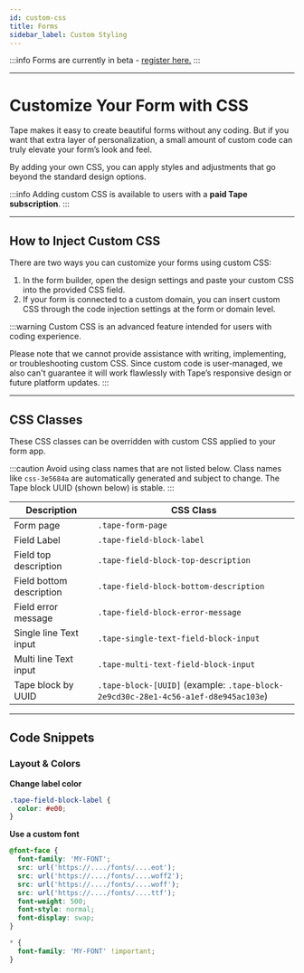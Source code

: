 ```yaml
---
id: custom-css
title: Forms
sidebar_label: Custom Styling
---
```


:::info
Forms are currently in beta - [register here.](https://get.tapeapp.com/forms12/)
:::

---

# Customize Your Form with CSS

Tape makes it easy to create beautiful forms without any coding. But if you want that extra layer of personalization, a small amount of custom code can truly elevate your form’s look and feel.

By adding your own CSS, you can apply styles and adjustments that go beyond the standard design options.

:::info
Adding custom CSS is available to users with a **paid Tape subscription**.
:::

---

## How to Inject Custom CSS

There are two ways you can customize your forms using custom CSS:

1. In the form builder, open the design settings and paste your custom CSS into the provided CSS field.
2. If your form is connected to a custom domain, you can insert custom CSS through the code injection settings at the form or domain level.

:::warning
Custom CSS is an advanced feature intended for users with coding experience.

Please note that we cannot provide assistance with writing, implementing, or troubleshooting custom CSS. Since custom code is user-managed, we also can't guarantee it will work flawlessly with Tape’s responsive design or future platform updates.
:::

---

## CSS Classes

These CSS classes can be overridden with custom CSS applied to your form app.

:::caution
Avoid using class names that are not listed below. Class names like `css-3e5684a` are automatically generated and subject to change. The Tape block UUID (shown below) is stable.
:::

| Description              | CSS Class                                                                          |
| ------------------------ | ---------------------------------------------------------------------------------- |
| Form page                | `.tape-form-page`                                                                  |
| Field Label              | `.tape-field-block-label`                                                          |
| Field top description    | `.tape-field-block-top-description`                                                |
| Field bottom description | `.tape-field-block-bottom-description`                                             |
| Field error message      | `.tape-field-block-error-message`                                                  |
| Single line Text input   | `.tape-single-text-field-block-input`                                              |
| Multi line Text input    | `.tape-multi-text-field-block-input`                                               |
| Tape block by UUID       | `.tape-block-[UUID]` (example: `.tape-block-2e9cd30c-28e1-4c56-a1ef-d8e945ac103e`) |

---

## Code Snippets

### Layout & Colors

**Change label color**

```css
.tape-field-block-label {
  color: #e00;
}
```

**Use a custom font**

```css
@font-face {
  font-family: 'MY-FONT';
  src: url('https://..../fonts/....eot');
  src: url('https://..../fonts/....woff2');
  src: url('https://..../fonts/....woff');
  src: url('https://..../fonts/....ttf');
  font-weight: 500;
  font-style: normal;
  font-display: swap;
}

* {
  font-family: 'MY-FONT' !important;
}
```
